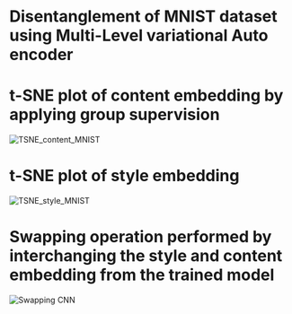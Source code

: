 # Disentanglement of MNIST dataset using Multi-Level variational Auto encoder  

# t-SNE plot of content embedding by applying group supervision
![TSNE_content_MNIST](https://user-images.githubusercontent.com/57464195/167592673-d85969d7-e241-4ae4-952e-0e88967413a0.png)


# t-SNE plot of style embedding
![TSNE_style_MNIST](https://user-images.githubusercontent.com/57464195/167592697-6454a21d-9315-48b4-8452-ce6faeb16d78.png)


# Swapping operation performed by interchanging the style and content embedding from the trained model
![Swapping CNN](https://user-images.githubusercontent.com/57464195/167592712-47256e75-4527-4b13-9b7a-a056dd1fb420.png)
